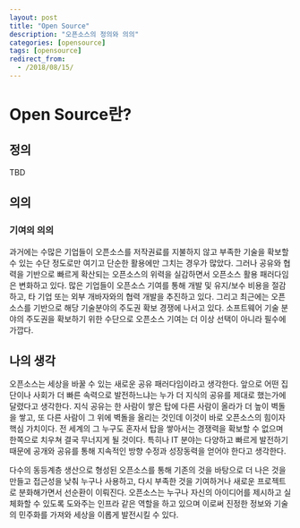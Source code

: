 ```yaml
---
layout: post
title: "Open Source"
description: "오픈소스의 정의와 의의"
categories: [opensource]
tags: [opensource]
redirect_from:
  - /2018/08/15/
---
```


# Open Source란?

## 정의
TBD

## 의의
### 기여의 의의
과거에는 수많은 기업들이 오픈소스를 저작권료를 지불하지 않고 부족한 기술을 확보할 수 있는 수단 정도로만 여기고 단순한 활용에만 그치는 경우가 많았다. 그러나 공유와 협력을 기반으로 빠르게 확산되는 오픈소스의 위력을 실감하면서 오픈소스 활용 패러다임은 변화하고 있다. 많은 기업들이 오픈소스 기여를 통해 개발 및 유지/보수 비용을 절감하고, 타 기업 또는 외부 개바자와의 협력 개발을 추진하고 있다. 그리고 최근에는 오픈소스를 기반으로 해당 기술분야의 주도권 확보 경쟁에 나서고 있다. 소프트웨어 기술 분야의 주도권을 확보하기 위한 수단으로 오픈소스 기여는 더 이상 선택이 아니라 필수에 가깝다.

## 나의 생각

오픈소스는 세상을 바꿀 수 있는 새로운 공유 패러다임이라고 생각한다. 앞으로 어떤 집단이나 사회가 더 빠른 속력으로 발전하느냐는 누가 더 지식의 공유를 제대로 했는가에 달렸다고 생각한다. 지식 공유는 한 사람이 쌓은 탑에 다른 사람이 올라가 더 높이 벽돌을 쌓고, 또 다른 사람이 그 위에 벽돌을 올리는 것인데 이것이 바로 오픈소스의 힘이자 핵심 가치이다. 전 세계의 그 누구도 혼자서 탑을 쌓아서는 경쟁력을 확보할 수 없으며 한쪽으로 치우쳐 결국 무너지게 될 것이다. 특히나 IT 분야는 다양하고 빠르게 발전하기 때문에 공개와 공유를 통해 지속적인 방향 수정과 성장동력을 얻어야 한다고 생각한다.

다수의 동등계층 생산으로 형성된 오픈소스를 통해 기존의 것을 바탕으로 더 나은 것을 만들고 접근성을 낮춰 누구나 사용하고, 다시 부족한 것을 기여하거나 새로운 프로젝트로 분화해가면서 선순환이 이뤄진다. 오픈소스는 누구나 자신의 아이디어를 제시하고 실체화할 수 있도록 도와주는 인프라 같은 역할을 하고 있으며 이로써 진정한 정보와 기술의 민주화를 가져와 세상을 이롭게 발전시킬 수 있다.
